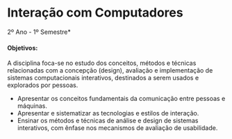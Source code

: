 # Interação com Computadores
2º Ano - 1º Semestre*

#### Objetivos: 
A disciplina foca-se no estudo dos conceitos, métodos e técnicas relacionadas com a concepção (design), avaliação e implementação de sistemas computacionais interativos, destinados a serem usados e explorados por pessoas.

- Apresentar os conceitos fundamentais da comunicação entre pessoas e máquinas.
- Apresentar e sistematizar as tecnologias e estilos de interação.
- Ensinar os métodos e técnicas de análise e design de sistemas interativos, com ênfase nos mecanismos de avaliação de usabilidade.
